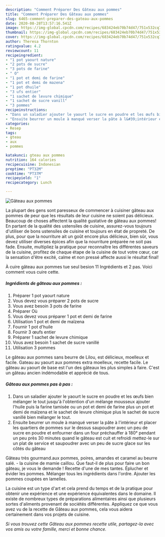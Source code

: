 ```yaml
---
description: "Comment Préparer Des Gâteau aux pommes"
title: "Comment Préparer Des Gâteau aux pommes"
slug: 6465-comment-preparer-des-gateau-aux-pommes
date: 2020-08-28T13:57:16.541Z
image: https://img-global.cpcdn.com/recipes/683424eb70b74d47/751x532cq70/gateau-aux-pommes-photo-principale-de-la-recette.jpg
thumbnail: https://img-global.cpcdn.com/recipes/683424eb70b74d47/751x532cq70/gateau-aux-pommes-photo-principale-de-la-recette.jpg
cover: https://img-global.cpcdn.com/recipes/683424eb70b74d47/751x532cq70/gateau-aux-pommes-photo-principale-de-la-recette.jpg
author: Theresa Thornton
ratingvalue: 4.2
reviewcount: 11
recipeingredient:
- "1 pot yaourt nature"
- "2 pots de sucre"
- "3 pots de farine"
- " O"
- "1 pot et demi de farine"
- "1 pot et demi de mazena"
- "1 pot dhuile"
- "3 ufs entier"
- "1 sachet de levure chimique"
- "1 sachet de sucre vanill"
- "3 pommes"
recipeinstructions:
- "Dans un saladier ajouter le yaourt le sucre en poudre et les œufs bien mélanger le tout jusqu&#39;à l&#39;obtention d&#39;un mélange mousseux ajouter l&#39;huile puis la farine tamisée ou un pot et demi de farine plus un pot et demi de maïzena et le sachet de levure chimique plus le sachet de sucre vanillé bien mélanger le tout."
- "Ensuite beurrer un moule à manqué verser la pâte à l&#39;intérieur et placer les quartiers de pommes sur le dessus saupoudrer avec un peu de sucre en poudre et enfourner dans un four préchauffer à 180° pendant un peu près 30 minutes quand le gâteau est cuit et refroidi mettez-le sur un plat de service et saupoudrer avec un peu de sucre glace sur les côtés du gâteau"
categories:
- Resep
tags:
- gteau
- aux
- pommes

katakunci: gteau aux pommes 
nutrition: 164 calories
recipecuisine: Indonesian
preptime: "PT32M"
cooktime: "PT37M"
recipeyield: "1"
recipecategory: Lunch

---
```



![Gâteau aux pommes](https://img-global.cpcdn.com/recipes/683424eb70b74d47/751x532cq70/gateau-aux-pommes-photo-principale-de-la-recette.jpg)

La plupart des gens sont paresseux de commencer à cuisiner gâteau aux pommes de peur que les résultats de leur cuisine ne soient pas délicieux. Beaucoup de choses affectent la qualité gustative de gâteau aux pommes! En partant de la qualité des ustensiles de cuisine, assurez-vous toujours d'utiliser de bons ustensiles de cuisine et toujours en état de propreté. De plus, pour que la nourriture ait un goût encore plus délicieux, bien sûr, vous devez utiliser diverses épices afin que la nourriture préparée ne soit pas fade. Ensuite, multipliez la pratique pour reconnaître les différentes saveurs de la cuisine, profitez de chaque étape de la cuisine de tout votre cœur, car la sensation d'être excité, calme et non pressé affecte aussi le résultat final!

<!--inarticleads1-->

À cuire gâteau aux pommes tue seul besion 11 Ingrédients et 2 pas. Voici comment vous cuire cette.

##### Ingrédients de gâteau aux pommes :

1. Préparer 1 pot yaourt nature
1. Vous devez vous préparer 2 pots de sucre
1. Vous avez besoin 3 pots de farine
1. Préparer  Où
1. Vous devez vous préparer 1 pot et demi de farine
1. Utilisation 1 pot et demi de maïzena
1. Fournir 1 pot d&#39;huile
1. Fournir 3 œufs entier
1. Préparer 1 sachet de levure chimique
1. Vous avez besoin 1 sachet de sucre vanillé
1. Utilisation 3 pommes


Le gâteau aux pommes sans beurre de Lilou, est délicieux, moelleux et facile. Gateau au yaourt aux pommes extra moelleux, recette facile. Le gâteau au yaourt de base est l&#39;un des gâteaux les plus simples à faire. C&#39;est un gâteau ancien indémodable et apprécié de tous. 

<!--inarticleads2-->

##### Gâteau aux pommes pas à pas :

1. Dans un saladier ajouter le yaourt le sucre en poudre et les œufs bien mélanger le tout jusqu&#39;à l&#39;obtention d&#39;un mélange mousseux ajouter l&#39;huile puis la farine tamisée ou un pot et demi de farine plus un pot et demi de maïzena et le sachet de levure chimique plus le sachet de sucre vanillé bien mélanger le tout.
1. Ensuite beurrer un moule à manqué verser la pâte à l&#39;intérieur et placer les quartiers de pommes sur le dessus saupoudrer avec un peu de sucre en poudre et enfourner dans un four préchauffer à 180° pendant un peu près 30 minutes quand le gâteau est cuit et refroidi mettez-le sur un plat de service et saupoudrer avec un peu de sucre glace sur les côtés du gâteau


Gâteau très gourmand.aux pommes, poires, amandes et caramel au beurre salé. - la cuisine de mamie caillou. Que faut-il de plus pour faire un bon gâteau, je vous le demande ! Recette d&#39;une de mes tantes. Éplucher et évider les pommes. Mélanger tous les ingrédients dans l&#39;ordre. Ajouter les pommes coupées en lamelles. 

<!--inarticleads1-->

<p>
La cuisine est un type d'art et cela prend du temps et de la pratique pour obtenir une expérience et une expérience équivalentes dans le domaine. Il existe de nombreux types de préparations alimentaires ainsi que plusieurs sortes d'aliments provenant de sociétés différentes. Appliquez ce que vous avez vu de la recette de Gâteau aux pommes, cela vous aidera certainement dans vos projets de cuisine.
</p>

<p>
<i>Si vous trouvez cette Gâteau aux pommes recette utile, partagez-la avec vos amis ou votre famille, merci et bonne chance.</i>
</p>
